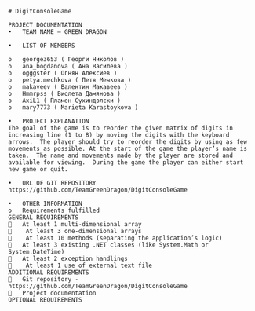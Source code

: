	# DigitConsoleGame

	PROJECT DOCUMENTATION
	•	TEAM NAME – GREEN DRAGON

	•	LIST OF MEMBERS

	o	george3653 ( Георги Николов )
	o	ana_bogdanova ( Ана Василева )
	o	ogggster ( Огнян Алексиев )
	o	petya.mechkova ( Петя Мечкова )
	o	makaveev ( Валентин Макавеев )
	o	Hmmrpss ( Виолета Дамянова )
	o	AxiL1 ( Пламен Сухиндолски )
	o	mary7773 ( Marieta Karastoykova )

	•	PROJECT EXPLANATION
	The goal of the game is to reorder the given matrix of digits in increasing line (1 to 8) by moving the digits with the keyboard arrows.  The player should try to reorder the digits by using as few movements as possible. At the start of the game the player’s name is taken.  The name and movements made by the player are stored and available for viewing.  During the game the player can either start new game or quit.

	•	URL OF GIT REPOSITORY
	https://github.com/TeamGreenDragon/DigitConsoleGame

	•	OTHER INFORMATION
	o	Requirements fulfilled
	GENERAL REQUIREMENTS
		At least 1 multi-dimensional array 
		 At least 3 one-dimensional arrays 
		 At least 10 methods (separating the application’s logic) 
		At least 3 existing .NET classes (like System.Math or System.DateTime) 
		At least 2 exception handlings 
		 At least 1 use of external text file
	ADDITIONAL REQUIREMENTS
		Git repository - https://github.com/TeamGreenDragon/DigitConsoleGame
		Project documentation
	OPTIONAL REQUIREMENTS

		
